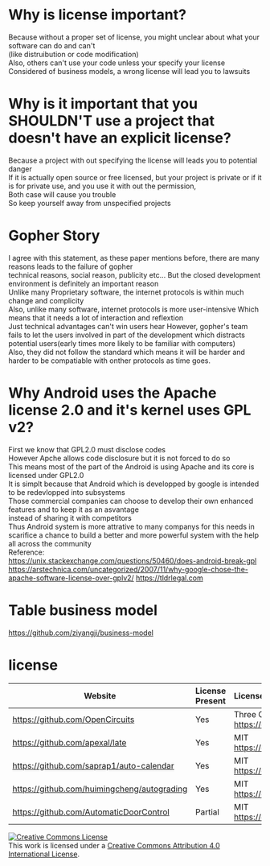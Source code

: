 # Why is license important?
Because without a proper set of license, you might unclear about what your software can do and can't  
(like distruibution or code modification)  
Also, others can't use your code unless your specify your license  
Considered of business models, a wrong license will lead you to lawsuits  
# Why is it important that you SHOULDN'T use a project that doesn't have an explicit license?  
Because a project with out specifying the license will leads you to potential danger  
If it is actually open source or free licensed, but your project is private
or if it is for private use, and you use it with out the permission,  
Both case will cause you trouble  
So keep yourself away from unspecified projects  
# Gopher Story
I agree with this statement, as these paper mentions before, there are many reasons leads to the failure of gopher  
technical reasons, social reason, publicity etc... But the closed development environment is definitely an important reason  
Unlike many Proprietary software, the internet protocols is within much change and complicity  
Also, unlike many software, internet protocols is more user-intensive 
Which means that it needs a lot of interaction and reflextion  
Just technical advantages can't win users hear 
However, gopher's team fails to let the users involved in part of the development 
which distracts potential users(early times more likely to be familiar with computers)  
Also, they did not follow the standard which means it will be harder and harder to be compatiable with onther protocols as time goes.
# Why Android uses the Apache license 2.0 and it's kernel uses GPL v2?
First we know that GPL2.0 must disclose codes  
However Apche allows code disclosure but it is not forced to do so  
This means most of the part of the Android is using Apache and its core is licensed under GPL2.0  
It is simplt because that Android which is developped by google is intended to be redevlopped into subsystems  
Those commercial companies can choose to develop their own enhanced features and to keep it as an asvantage  
instead of sharing it with competitors  
Thus Android system is more attrative to many companys for this needs in scarifice a chance to build a 
better and more powerful system with the help all across the community  
Reference:  
https://unix.stackexchange.com/questions/50460/does-android-break-gpl
https://arstechnica.com/uncategorized/2007/11/why-google-chose-the-apache-software-license-over-gplv2/
https://tldrlegal.com  
# Table business model
https://github.com/ziyangji/business-model  
# license
Website | License Present | License
---------|:----------|:-------
https://github.com/OpenCircuits| Yes | Three Clause BSD License https://en.wikipedia.org/wiki/BSD_licenses
https://github.com/apexal/late| Yes | MIT https://en.wikipedia.org/wiki/MIT_License
https://github.com/saprap1/auto-calendar| Yes | MIT https://en.wikipedia.org/wiki/MIT_License
https://github.com/huimingcheng/autograding| Yes | MIT https://en.wikipedia.org/wiki/MIT_License
https://github.com/AutomaticDoorControl| Partial | MIT https://en.wikipedia.org/wiki/MIT_License  


<a rel="license" href="http://creativecommons.org/licenses/by/4.0/"><img alt="Creative Commons License" style="border-width:0" src="https://i.creativecommons.org/l/by/4.0/88x31.png" /></a><br />This work is licensed under a <a rel="license" href="http://creativecommons.org/licenses/by/4.0/">Creative Commons Attribution 4.0 International License</a>.
